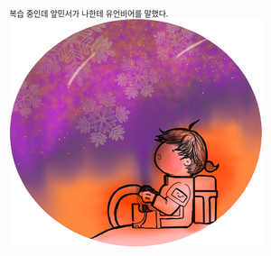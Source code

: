 <html>

<title># 2022년 07월 27일 </title>

<body>
복습 중인데
앞민서가 나한테 유언비어를 말했다.
<img src='yama1.png'/>
</body>
</html>
